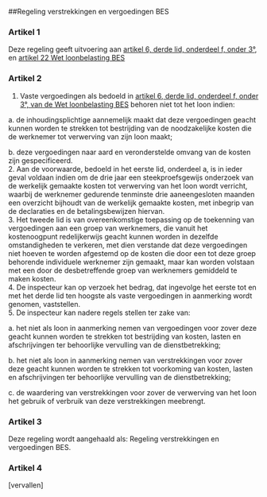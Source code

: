 <meta http-equiv='Content-Type' content='text/html; charset=utf-8' />

##Regeling verstrekkingen en vergoedingen BES

### Artikel  1  

Deze regeling geeft uitvoering aan [artikel 6, derde lid, onderdeel f, onder 3°](../../../../../../../wet-BES/wet/loonbelasting/bes/BWBR0029283/README.md), en [artikel 22 Wet loonbelasting BES](../../../../../../../wet-BES/wet/loonbelasting/bes/BWBR0029283/README.md)  

### Artikel  2  

1.  Vaste vergoedingen als bedoeld in [artikel 6, derde lid, onderdeel f, onder 3°, van de Wet loonbelasting BES](../../../../../../../wet-BES/wet/loonbelasting/bes/BWBR0029283/README.md) behoren niet tot het loon indien: 

a. de inhoudingsplichtige aannemelijk maakt dat deze vergoedingen geacht kunnen worden te strekken tot bestrijding van de noodzakelijke kosten die de werknemer tot verwerving van zijn loon maakt;  

b. deze vergoedingen naar aard en veronderstelde omvang van de kosten zijn gespecificeerd.     
2.  Aan de voorwaarde, bedoeld in het eerste lid, onderdeel a, is in ieder geval voldaan indien om de drie jaar een steekproefsgewijs onderzoek van de werkelijk gemaakte kosten tot verwerving van het loon wordt verricht, waarbij de werknemer gedurende tenminste drie aaneengesloten maanden een overzicht bijhoudt van de werkelijk gemaakte kosten, met inbegrip van de declaraties en de betalingsbewijzen hiervan.   
3.  Het tweede lid is van overeenkomstige toepassing op de toekenning van vergoedingen aan een groep van werknemers, die vanuit het kostenoogpunt redelijkerwijs geacht kunnen worden in dezelfde omstandigheden te verkeren, met dien verstande dat deze vergoedingen niet hoeven te worden afgestemd op de kosten die door een tot deze groep behorende individuele werknemer zijn gemaakt, maar kan worden volstaan met een door de desbetreffende groep van werknemers gemiddeld te maken kosten.   
4.  De inspecteur kan op verzoek het bedrag, dat ingevolge het eerste tot en met het derde lid ten hoogste als vaste vergoedingen in aanmerking wordt genomen, vaststellen.   
5.  De inspecteur kan nadere regels stellen ter zake van: 

a. het niet als loon in aanmerking nemen van vergoedingen voor zover deze geacht kunnen worden te strekken tot bestrijding van kosten, lasten en afschrijvingen ter behoorlijke vervulling van de dienstbetrekking;  

b. het niet als loon in aanmerking nemen van verstrekkingen voor zover deze geacht kunnen worden te strekken tot voorkoming van kosten, lasten en afschrijvingen ter behoorlijke vervulling van de dienstbetrekking;  

c. de waardering van verstrekkingen voor zover de verwerving van het loon het gebruik of verbruik van deze verstrekkingen meebrengt.     

### Artikel  3  

Deze regeling wordt aangehaald als: Regeling verstrekkingen en vergoedingen BES.  

### Artikel  4  

[vervallen]  
